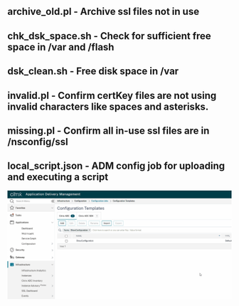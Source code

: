 ## archive_old.pl - Archive ssl files not in use
## chk_dsk_space.sh - Check for sufficient free space in /var and /flash 
## dsk_clean.sh - Free disk space in /var
## invalid.pl - Confirm certKey files are not using invalid characters like spaces and asterisks.
## missing.pl - Confirm all in-use ssl files are in /nsconfig/ssl

## local_script.json - ADM config job for uploading and executing a script
![local_script.json](https://raw.githubusercontent.com/rd636/adc_scripts/master/image.gif)
